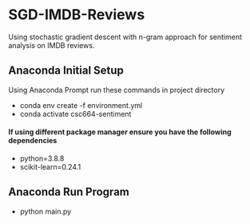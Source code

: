 # SGD-IMDB-Reviews
Using stochastic gradient descent with n-gram approach for sentiment analysis on IMDB reviews.

## Anaconda Initial Setup
Using Anaconda Prompt run these commands in project directory

- conda env create -f environment.yml
- conda activate csc664-sentiment

#### If using different package manager ensure you have the following dependencies
- python=3.8.8
- scikit-learn=0.24.1

## Anaconda Run Program
- python main.py
